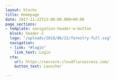```yaml
---
layout: blocks
title: Homepage
date: 2017-11-22T23:00:00.000+00:00
page_sections:
- template: navigation-header-w-button
  block: header-2
  logo: "/uploads/2018/06/21/forestry-full.svg"
  navigation:
  - link: "#login"
    link_text: Login
  cta:
    url: https://seccore.cloudflareaccess.com/
    button_text: Launcher

---
```

